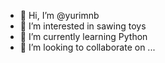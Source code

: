 - 👋 Hi, I’m @yurimnb
- 👀 I’m interested in sawing toys
- 🌱 I’m currently learning Python
- 💞️ I’m looking to collaborate on ...

<!---
yurimnb/yurimnb is a ✨ special ✨ repository because its `README.md` (this file) appears on your GitHub profile.
You can click the Preview link to take a look at your changes.
--->
